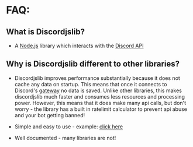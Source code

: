 # FAQ:

## What is Discordjslib?

- A [Node.js](https://nodejs.org/en/) library which interacts with the [Discord API](https://discord.com/developers/docs/intro)

## Why is Discordjslib different to other libraries?
- Discordjslib improves performance substantially because it does not cache any data on startup. This means that once it connects to Discord's [gateway](https://discord.com/developers/docs/topics/gateway) no data is saved. Unlike other libraries, this makes discordjslib much faster and consumes less resources and processing power. However, this means that it does make many api calls, but don't worry - the library has a built in ratelimit calculator to prevent api abuse and your bot getting banned!

- Simple and easy to use - example: [click here](https://github.com/discordjslib/discordjslib#discordjslib)

- Well documented - many libraries are not!